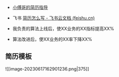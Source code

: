 - [小傅哥的简历指导](https://wx.zsxq.com/dweb2/index/topic_detail/584515515145244)

- 飞书 [⁤⁤​‌⁤⁣⁡⁤‌⁢﻿﻿⁢⁤​‍﻿﻿‍‍‍⁢﻿‍​‬﻿﻿⁣‌​‬‍⁣⁣​⁡⁢‍⁢‬​⁣⁤⁤﻿⁣​⁣简历怎么写 - 飞书云文档 (feishu.cn)](https://ls8sck0zrg.feishu.cn/wiki/wikcn5k7TsNeFyVUYwBn50bw8TV)
- 我负责的算法上线后，使XX业务的XX指标提高XX%
- 算法改进后，使XX业务的XX率下降XX%


## 简历模板
![[image-20230617162901236.png|375]]

